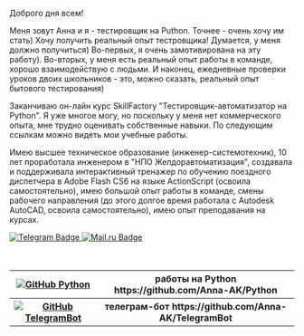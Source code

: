 <div>
<p>   Доброго дня всем!
<p>   Меня зовут Анна и я - тестировщик на Puthon. Точнее - очень хочу им стать) Хочу получить реальный опыт тестровщика! Думается, у меня должно получиться) Во-первых, я очень замотивирована на эту работу). Во-вторых, у меня есть реальный опыт работы в команде, хорошо взаимодействую с людьми. И наконец, ежедневные проверки уроков двоих школьников - это, можно сказать, реальный опыт бытового тестирования) 
<p>   Заканчиваю он-лайн курс SkillFactory "Тестировщик-автоматизатор на Python". Я уже многое могу, но поскольку у меня нет коммерческого опыта, мне трудно оценивать собственные навыки. По следующим ссылкам можно видеть мои учебные работы.
<p>   Имею высшее техническое образование (инженер-системотехник), 10 лет проработала инженером в "НПО Желдоравтоматизация", создавала и поддерживала интерактивный тренажер по обучению поездного диспетчера в Adobe Flash CS6 на языке ActionScript (освоила самостоятельно), имею большой опыт работы в команде, смены рабочего направления (до этого долгое время работала с Autodesk AutoCAD, освоила самостоятельно), имею опыт преподавания на курсах.
</div>
<div id="badges">
<a href="https://t.me/Anna_AnKo">
    <img src="https://img.shields.io/badge/Telegram-white?style=for-the-badge&logo=Telegram&logoColor=white" alt="Telegram Badge"/>
  </a>
<a href="mailto:anabel@list.ru">
    <img src="https://img.shields.io/badge/Mail.ru-white?style=for-the-badge&logo=Mail.ru&logoColor=blue" alt="Mail.ru Badge"/>
  </a>
<!--  <a href="https://www.linkedin.com/in/anna-kozlova-bb1548228/">
    <img src="https://img.shields.io/badge/LinkedIn-blue?style=for-the-badge&logo=linkedin&logoColor=white" alt="LinkedIn Badge"/>
  </a> -->
  <br>
  </div>
  <br><br>
  <div>
  <table>
  <tr>
    <th><a href="https://github.com/Anna-AK/Python">
    <img src="https://img.shields.io/badge/Python-blue?style=for-the-badge&logo=Python&logoColor=white" alt="GitHub Python"/>
  </a></th><th> работы на Python https://github.com/Anna-AK/Python</th></tr>
 <tr>
    <th><a href="https://github.com/Anna-AK/TelegramBot">
    <img src="https://img.shields.io/badge/TelegramBot-blue?style=for-the-badge&logo=Telegram&logoColor=white" alt="GitHub TelegramBot"/>
  </a></th><th> телеграм-бот https://github.com/Anna-AK/TelegramBot</th></tr>
<!--  <tr>
    <th><a href="https://github.com/Anna-AK/TelegramBot">
    <img src="https://img.shields.io/badge/Postman-blue?style=for-the-badge&logo=Postman&logoColor=white" alt="GitHub TelegramBot"/>
  </a></th><th> коллекция Postman https://github.com/Anna-AK/Postman</th>
  </tr> -->
</table>
